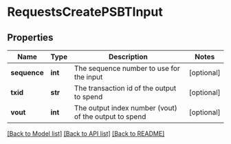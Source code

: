 # RequestsCreatePSBTInput

## Properties
Name | Type | Description | Notes
------------ | ------------- | ------------- | -------------
**sequence** | **int** | The sequence number to use for the input | [optional] 
**txid** | **str** | The transaction id of the output to spend | [optional] 
**vout** | **int** | The output index number (vout) of the output to spend | [optional] 

[[Back to Model list]](../README.md#documentation-for-models) [[Back to API list]](../README.md#documentation-for-api-endpoints) [[Back to README]](../README.md)

